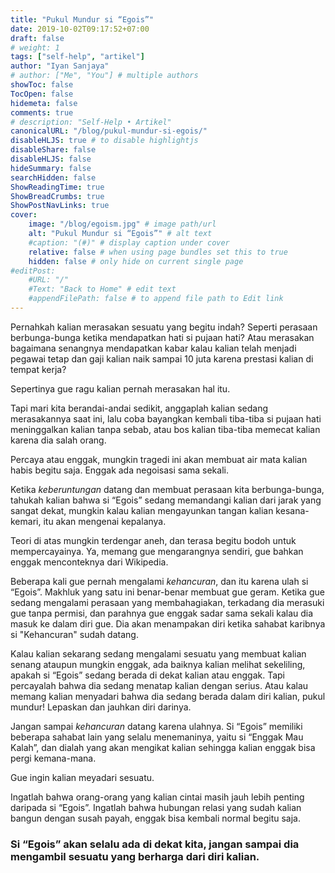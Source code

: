 ```yaml
---
title: "Pukul Mundur si “Egois”"
date: 2019-10-02T09:17:52+07:00
draft: false
# weight: 1
tags: ["self-help", "artikel"]
author: "Iyan Sanjaya"
# author: ["Me", "You"] # multiple authors
showToc: false
TocOpen: false
hidemeta: false
comments: true
# description: "Self-Help • Artikel"
canonicalURL: "/blog/pukul-mundur-si-egois/"
disableHLJS: true # to disable highlightjs
disableShare: false
disableHLJS: false
hideSummary: false
searchHidden: false
ShowReadingTime: true
ShowBreadCrumbs: true
ShowPostNavLinks: true
cover:
    image: "/blog/egoism.jpg" # image path/url
    alt: "Pukul Mundur si “Egois”" # alt text
    #caption: "(#)" # display caption under cover
    relative: false # when using page bundles set this to true
    hidden: false # only hide on current single page
#editPost:
    #URL: "/"
    #Text: "Back to Home" # edit text
    #appendFilePath: false # to append file path to Edit link
---
```

Pernahkah kalian merasakan sesuatu yang begitu indah? Seperti perasaan berbunga-bunga ketika mendapatkan hati si pujaan hati? Atau merasakan bagaimana senangnya mendapatkan kabar kalau kalian telah menjadi pegawai tetap dan gaji kalian naik sampai 10 juta karena prestasi kalian di tempat kerja?

Sepertinya gue ragu kalian pernah merasakan hal itu.

Tapi mari kita berandai-andai sedikit, anggaplah kalian sedang merasakannya saat ini, lalu coba bayangkan kembali tiba-tiba si pujaan hati meninggalkan kalian tanpa sebab, atau bos kalian tiba-tiba memecat kalian karena dia salah orang.

Percaya atau enggak, mungkin tragedi ini akan membuat air mata kalian habis begitu saja. Enggak ada negoisasi sama sekali.

Ketika *keberuntungan* datang dan membuat perasaan kita berbunga-bunga, tahukah kalian bahwa si “Egois” sedang memandangi kalian dari jarak yang sangat dekat, mungkin kalau kalian mengayunkan tangan kalian kesana-kemari, itu akan mengenai kepalanya.

Teori di atas mungkin terdengar aneh, dan terasa begitu bodoh untuk mempercayainya. Ya, memang gue mengarangnya sendiri, gue bahkan enggak menconteknya dari Wikipedia.

Beberapa kali gue pernah mengalami *kehancuran*, dan itu karena ulah si “Egois”. Makhluk yang satu ini benar-benar membuat gue geram. Ketika gue sedang mengalami perasaan yang membahagiakan, terkadang dia merasuki gue tanpa permisi, dan parahnya gue enggak sadar sama sekali kalau dia masuk ke dalam diri gue. Dia akan menampakan diri ketika sahabat karibnya si "Kehancuran" sudah datang.

Kalau kalian sekarang sedang mengalami sesuatu yang membuat kalian senang ataupun mungkin enggak, ada baiknya kalian melihat sekeliling, apakah si “Egois” sedang berada di dekat kalian atau enggak. Tapi percayalah bahwa dia sedang menatap kalian dengan serius. Atau kalau memang kalian menyadari bahwa dia sedang berada dalam diri kalian, pukul mundur! Lepaskan dan jauhkan diri darinya.

Jangan sampai *kehancuran* datang karena ulahnya. Si “Egois” memiliki beberapa sahabat lain yang selalu menemaninya, yaitu si “Enggak Mau Kalah”, dan dialah yang akan mengikat kalian sehingga kalian enggak bisa pergi kemana-mana.

Gue ingin kalian meyadari sesuatu.

Ingatlah bahwa orang-orang yang kalian cintai masih jauh lebih penting daripada si “Egois”. Ingatlah bahwa hubungan relasi yang sudah kalian bangun dengan susah payah, enggak bisa kembali normal begitu saja.

### Si “Egois” akan selalu ada di dekat kita, jangan sampai dia mengambil sesuatu yang berharga dari diri kalian.